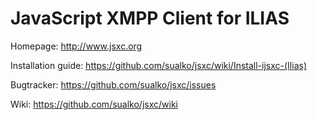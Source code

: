 # JavaScript XMPP Client for ILIAS

Homepage: http://www.jsxc.org

Installation guide: https://github.com/sualko/jsxc/wiki/Install-ijsxc-(Ilias)

Bugtracker: https://github.com/sualko/jsxc/issues

Wiki: https://github.com/sualko/jsxc/wiki
